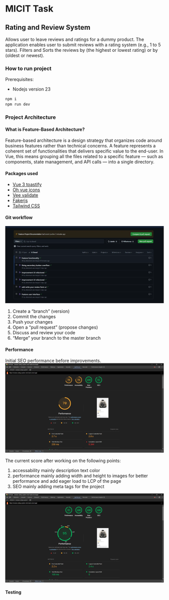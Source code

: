 # MICIT Task

## Rating and Review System

Allows user to leave reviews and ratings for a dummy product.
The application enables user to submit reviews with a rating system (e.g., 1 to 5 stars).
Filters and Sorts the reviews by (the highest or lowest rating) or by (oldest or newest).

### How to run project

Prerequisites:

- Nodejs version 23

```bash
npm i
npm run dev
```

### Project Architecture

#### What is Feature-Based Architecture?

Feature-based architecture is a design strategy that organizes code around business features rather than technical concerns. A feature represents a coherent set of functionalities that delivers specific value to the end-user. In Vue, this means grouping all the files related to a specific feature — such as components, state management, and API calls — into a single directory.

#### Packages used

- [Vue 3 toastify](https://github.com/jerrywu001/vue3-toastify)
- [Oh vue icons](https://github.com/Renovamen/oh-vue-icons)
- [Vee validate](https://vee-validate.logaretm.com/v4/)
- [Fakerjs](https://github.com/faker-js/faker)
- [Tailwind CSS](https://github.com/tailwindlabs/tailwindcss)

#### Git workflow

![alt](/readme/git-workflow.webp)

1. Create a “branch” (version)
2. Commit the changes
3. Push your changes
4. Open a “pull request” (propose changes)
5. Discuss and review your code
6. “Merge” your branch to the master branch


#### Performance
Initial SEO performance before improvements.
![alt text](/readme/SEO-performance-initial.webp)

The current score after working on the following points:

1. accessability mainly description text color
2. performance mainly adding width and height to images for better performance and add eager load to LCP of the page
3. SEO mainly adding meta tags for the project


![alt text](/readme/SEO-performance-improved.webp)
#### Testing
